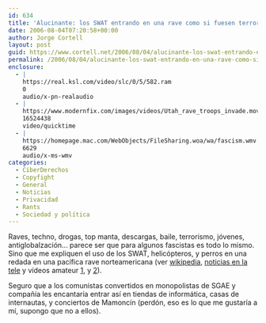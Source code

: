 ```yaml
---
id: 634
title: 'Alucinante: los SWAT entrando en una rave como si fuesen terroristas'
date: 2006-08-04T07:20:58+00:00
author: Jorge Cortell
layout: post
guid: https://www.cortell.net/2006/08/04/alucinante-los-swat-entrando-en-una-rave-como-si-fuesen-terroristas/
permalink: /2006/08/04/alucinante-los-swat-entrando-en-una-rave-como-si-fuesen-terroristas/
enclosure:
  - |
    https://real.ksl.com/video/slc/0/5/582.ram
    0
    audio/x-pn-realaudio
  - |
    https://www.modernfix.com/images/videos/Utah_rave_troops_invade.mov
    16524438
    video/quicktime
  - |
    https://homepage.mac.com/WebObjects/FileSharing.woa/wa/fascism.wmv.wmv?a=downloadFile&user=apexgrin&path=.Public/fascism.wmv
    6629
    audio/x-ms-wmv
categories:
  - CiberDerechos
  - Copyfight
  - General
  - Noticias
  - Privacidad
  - Rants
  - Sociedad y polí­tica
---
```

Raves, techno, drogas, top manta, descargas, baile, terrorismo, jóvenes, antiglobalzación... parece ser que para algunos fascistas es todo lo mismo. Sino que me expliquen el uso de los SWAT, helicópteros, y perros en una redada en una pací­fica rave norteamericana (ver <a title="Wikipedia " target="_blank" href="https://en.wikinews.org/wiki/Dance_party_broken_up_by_police_in_Utah%2C_USA">wikipedia</a>, <a title="Real video news" target="_blank" href="https://real.ksl.com/video/slc/0/5/582.ram">noticias en la tele</a> y ví­deos amateur <a title="rave video 1" target="_blank" href="https://www.modernfix.com/images/videos/Utah_rave_troops_invade.mov">1</a>, y <a title="rave video 2" target="_blank" href="https://homepage.mac.com/WebObjects/FileSharing.woa/wa/fascism.wmv.wmv?a=downloadFile&user=apexgrin&path=.Public/fascism.wmv">2</a>).

Seguro que a los comunistas convertidos en monopolistas de SGAE y compañí­a les encantarí­a entrar así­ en tiendas de informática, casas de internautas, y conciertos de Mamoncí­n (perdón, eso es lo que me gustarí­a a mí­, supongo que no a ellos).